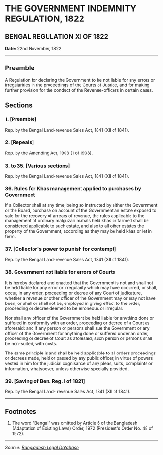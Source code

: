 # THE GOVERNMENT INDEMNITY REGULATION, 1822

## BENGAL REGULATION XI OF 1822

**Date:** 22nd November, 1822

---

## Preamble

A Regulation for declaring the Government to be not liable for any errors or irregularities in the proceedings of the Courts of Justice, and for making further provision for the conduct of the Revenue-officers in certain cases.

## Sections

### 1. [Preamble]
Rep. by the Bengal Land-revenue Sales Act, 1841 (XII of 1841).

### 2. [Repeals]
Rep. by the Amending Act, 1903 (1 of 1903).

### 3. to 35. [Various sections]
Rep. by the Bengal Land-revenue Sales Act, 1841 (XII of 1841).

### 36. Rules for Khas management applied to purchases by Government
If a Collector shall at any time, being so instructed by either the Government or the Board, purchase on account of the Government an estate exposed to sale for the recovery of arrears of revenue, the rules applicable to the management of ordinary malguzari mahals held khas or farmed shall be considered applicable to such estate, and also to all other estates the property of the Government, according as they may be held khas or let in farm.

### 37. [Collector's power to punish for contempt]
Rep. by the Bengal Land-revenue Sales Act, 1841 (XII of 1841).

### 38. Government not liable for errors of Courts
It is hereby declared and enacted that the Government is not and shall not be held liable for any error or irregularity which may have occurred, or shall, occur, in any order, proceeding or decree of any Court of judicature, whether a revenue or other officer of the Government may or may not have been, or shall or shall not be, employed in giving effect to the order, proceeding or decree deemed to be erroneous or irregular.

Nor shall any officer of the Government be held liable for anything done or suffered in conformity with an order, proceeding or decree of a Court as aforesaid: and if any person or persons shall sue the Government or any officer of the Government for anything done or suffered under an order, proceeding or decree of Court as aforesaid, such person or persons shall be non-suited, with costs.

The same principle is and shall be held applicable to all orders proceedings or decrees made, held or passed by any public officer, in virtue of powers vested in him for the judicial cognisance of any pleas, suits, complaints or information, whatsoever, unless otherwise specially provided.

### 39. [Saving of Ben. Reg. I of 1821]
Rep. by the Bengal Land- revenue Sales Act, 1841 (XII of 1841).

---

## Footnotes

1. The word "Bengal" was omitted by Article 6 of the Bangladesh (Adaptation of Existing Laws) Order, 1972 (President's Order No. 48 of 1972).

---

*Source: [Bangladesh Legal Database](http://bdlaws.minlaw.gov.bd/act-details-1318.html)*
